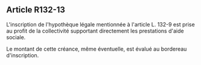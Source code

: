 ## Article R132-13


L'inscription de l'hypothèque légale mentionnée à l'article L. 132-9 est prise au profit de la collectivité
supportant directement les prestations d'aide sociale.

Le montant de cette créance, même éventuelle, est évalué au bordereau d'inscription.

